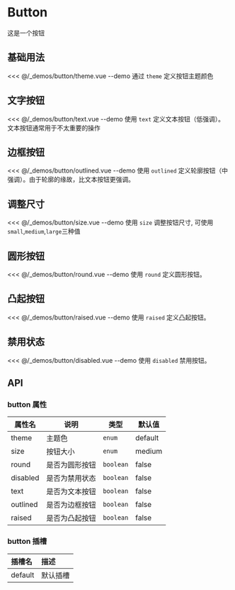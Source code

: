 # Button

这是一个按钮

## 基础用法

<<< @/_demos/button/theme.vue
--demo 通过 `theme` 定义按钮主题颜色

## 文字按钮

<<< @/_demos/button/text.vue
--demo 使用 `text` 定义文本按钮（低强调）。文本按钮通常用于不太重要的操作

## 边框按钮

<<< @/_demos/button/outlined.vue
--demo 使用 `outlined` 定义轮廓按钮（中强调）。由于轮廓的缘故，比文本按钮更强调。


## 调整尺寸
<<< @/_demos/button/size.vue
--demo 使用 `size` 调整按钮尺寸, 可使用`small`,`medium`,`large`三种值

## 圆形按钮
<<< @/_demos/button/round.vue
--demo 使用 `round` 定义圆形按钮。

## 凸起按钮
<<< @/_demos/button/raised.vue
--demo 使用 `raised` 定义凸起按钮。

## 禁用状态
<<< @/_demos/button/disabled.vue
--demo 使用 `disabled` 禁用按钮。

## API

### button 属性

属性名   | 说明      | 类型        | 默认值   |
| ----- | ------- | --------- | ----- |
| theme  | 主题色      | `enum`  | default   |
| size | 按钮大小 | `enum` | medium
| round | 是否为圆形按钮 | `boolean` | false
| disabled | 是否为禁用状态 | `boolean` | false
| text | 是否为文本按钮 | `boolean` | false
| outlined | 是否为边框按钮 | `boolean` | false
| raised | 是否为凸起按钮 | `boolean` | false

### button 插槽

| 插槽名 | 描述     |
| :----- | :------- |
| default | 默认插槽 |

